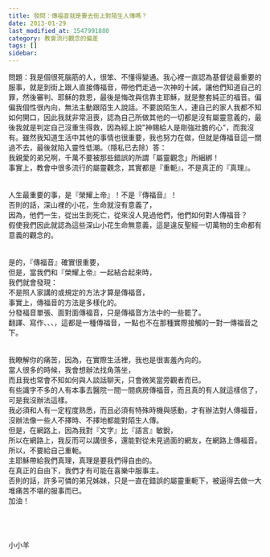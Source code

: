 ```yaml
---
title: 發問：傳福音就是要去街上對陌生人傳嗎？
date: 2013-01-29
last_modified_at: 1547991880
category: 教會流行觀念的偏差
tags: []
sidebar: 
---
```


<p>問題：我是個很死腦筋的人，很笨、不懂得變通。我心裡一直認為基督徒最重要的服事，就是到街上跟人直接傳福音，帶他們走過一次神的十誡，讓他們知道自己的罪，然後審判、耶穌的救恩，最後是悔改與信靠主耶穌，就是整套純正的福音。偏偏我個性很內向，無法主動跟陌生人說話。不要說陌生人，連自己的家人我都不知如何開口，因此我就非常沮喪，認為自己所做其他的一切都是沒有屬靈意義的，最後我就是判定自己沒重生得救，因為經上說"神賜給人是剛強壯膽的心"，而我沒有。雖然我知道生活中其他的事情也很重要，我也努力在做，但就是傳福音這一關過不去，最後就陷入靈性低潮。（隱私已去除）<!--more-->答：<br/>我親愛的弟兄啊，千萬不要被那些錯誤的所謂「屬靈觀念」所綑綁！<br/>事實上，教會中很多流行的屬靈觀念，其實都是『重軛』，不是真正的『真理』。<br/> <br/> <br/>人生最重要的事，是『榮耀上帝』！不是『傳福音』！<br/>否則的話，深山裡的小花，生命就沒有意義了， <br/>因為，他們一生，從出生到死亡，從來沒人見過他們，他們如何對人傳福音？<br/>假使我們因此就認為這些深山小花生命無意義，這是違反聖經一切萬物的生命都有意義的觀念的。<br/> <br/> <br/>是的，『傳福音』確實很重要，<br/>但是，當我們和『榮耀上帝』一起結合起來時，<br/>我們就會發現：<br/>不是照人家講的或規定的方法才算是傳福音，<br/>事實上，傳福音的方法是多樣化的。<br/>分發福音單張、面對面傳福音，只是傳福音方法中的一些罷了。<br/>翻譯、寫作、、、，這都是一種傳福音，一點也不在那種實際接觸的一對一傳福音之下。<br/> <br/> <br/>我瞭解你的痛苦，因為，在實際生活裡，我也是很害羞內向的。<br/>當人很多的時候，我會想辦法找角落坐，<br/>而且我也常會不知如何與人談話聊天，只會微笑當旁觀者而已。<br/>有些識字不多的人有本事去醫院一間一間病房傳福音，而且真的有人就這樣信了，可是我沒辦法這樣。<br/>我必須和人有一定程度熟悉，而且必須有特殊時機與感動，才有辦法對人傳福音，沒辦法像一些人不擇時、不擇地都能對陌生人傳。<br/>但是，在網路上，因為我對『文字』比『語言』敏銳，<br/>所以在網路上，我反而可以講很多，還能對從未見過面的網友，在網路上傳福音。<br/>所以，不要給自己重軛。<br/>主耶穌帶給我們真理，真理是要我們得自由的。<br/>在真正的自由下，我們才有可能在喜樂中服事主。<br/>否則的話，許多可憐的弟兄姊妹，只是一直在錯誤的屬靈重軛下，被逼得去做一大堆痛苦不堪的服事而已。<br/>加油！<br/> <br/> <br/> <br/> <br/>小小羊<br/> <br/> <br/> <br/> <br/> </p>